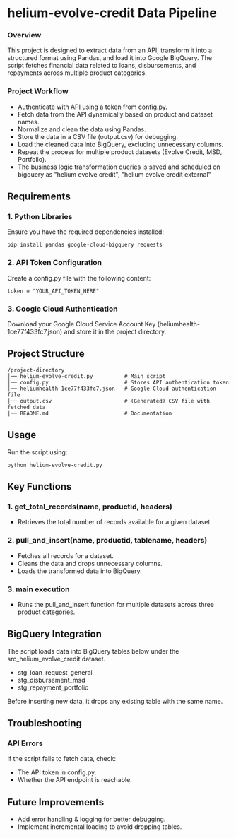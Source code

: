 # helium-evolve-credit Data Pipeline


### Overview
This project is designed to extract data from an API, transform it into a structured format using Pandas, and load it into Google BigQuery. The script fetches financial data related to loans, disbursements, and repayments across multiple product categories.

### Project Workflow
- Authenticate with API using a token from config.py.
- Fetch data from the API dynamically based on product and dataset names.
- Normalize and clean the data using Pandas.
- Store the data in a CSV file (output.csv) for debugging.
- Load the cleaned data into BigQuery, excluding unnecessary columns.
- Repeat the process for multiple product datasets (Evolve Credit, MSD, Portfolio).
- The business logic transformation queries is saved and scheduled on bigquery as "helium evolve credit", "helium evolve credit external"


## Requirements

### 1. Python Libraries
Ensure you have the required dependencies installed:
```
pip install pandas google-cloud-bigquery requests
```

### 2. API Token Configuration
Create a config.py file with the following content:
```
token = "YOUR_API_TOKEN_HERE"
```

### 3. Google Cloud Authentication
Download your Google Cloud Service Account Key (heliumhealth-1ce77f433fc7.json) and store it in the project directory.


## Project Structure
```
/project-directory
│── helium-evolve-credit.py          # Main script
│── config.py                        # Stores API authentication token
│── heliumhealth-1ce77f433fc7.json   # Google Cloud authentication file
│── output.csv                       # (Generated) CSV file with fetched data
│── README.md                        # Documentation
```

## Usage
Run the script using:
```
python helium-evolve-credit.py
```

## Key Functions
### 1. get_total_records(name, productid, headers)
- Retrieves the total number of records available for a given dataset.
### 2. pull_and_insert(name, productid, tablename, headers)
- Fetches all records for a dataset.
- Cleans the data and drops unnecessary columns.
- Loads the transformed data into BigQuery.
### 3. main execution
- Runs the pull_and_insert function for multiple datasets across three product categories.


## BigQuery Integration
The script loads data into BigQuery tables below under the src_helium_evolve_credit dataset.

- stg_loan_request_general
- stg_disbursement_msd
- stg_repayment_portfolio

Before inserting new data, it drops any existing table with the same name.

## Troubleshooting
### API Errors
If the script fails to fetch data, check:

- The API token in config.py.
- Whether the API endpoint is reachable.


## Future Improvements
- Add error handling & logging for better debugging.
- Implement incremental loading to avoid dropping tables.
